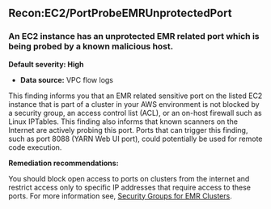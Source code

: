 Recon:EC2/PortProbeEMRUnprotectedPort
-------------------------------------


### An EC2 instance has an unprotected EMR related port which is being probed by a known malicious host.


**Default severity: High**


 * **Data source:** VPC flow logs

This finding informs you that an EMR related sensitive port on the listed EC2 instance that is part of a cluster in your AWS environment is not blocked by a security group, an access control list (ACL), or an on-host firewall such as Linux IPTables. This finding also informs that known scanners on the Internet are actively probing this port. Ports that can trigger this finding, such as port 8088 (YARN Web UI port), could potentially be used for remote code execution. 


**Remediation recommendations:**


You should block open access to ports on clusters from the internet and restrict access only to specific IP addresses that require access to these ports. For more information see, [Security Groups for EMR Clusters](https://docs.aws.amazon.com/emr/latest/ManagementGuide/emr-security-groups.html).

